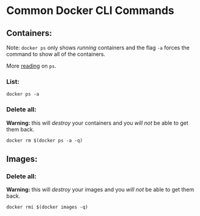 # Common Docker CLI Commands

## Containers:

Note: `docker ps` only shows _running_ containers and the flag `-a` forces the command to show all of the containers.

More [reading](https://docs.docker.com/engine/reference/commandline/ps/) on `ps`.

### List:
```
docker ps -a
```

### Delete all:
**Warning:** this will _destroy_ your containers and you _will not_ be able to get them back.
```
docker rm $(docker ps -a -q)
```


## Images:

### Delete all:
**Warning:** this will _destroy_ your images and you _will not_ be able to get them back.
```
docker rmi $(docker images -q)
```
